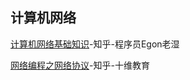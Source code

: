计算机网络
---


[计算机网络基础知识](https://zhuanlan.zhihu.com/p/311176254)-知乎-程序员Egon老湿

[网络编程之网络协议](https://zhuanlan.zhihu.com/p/66859318)-知乎-十维教育

